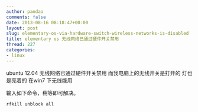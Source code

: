 ```yaml
---
author: pandao
comments: false
date: 2013-08-16 08:18:47+00:00
layout: post
slug: elementary-os-via-hardware-switch-wireless-networks-is-disabled
title: elementary os 无线网络已通过硬件开关禁用
thread: 227
categories:
- linux
---
```


ubuntu 12.04 无线网络已通过硬件开关禁用 而我电脑上的无线开关是打开的 灯也是亮着的 在win7 下无线能用



    
输入如下命令，稍等即可解决。

    rfkill unblock all
